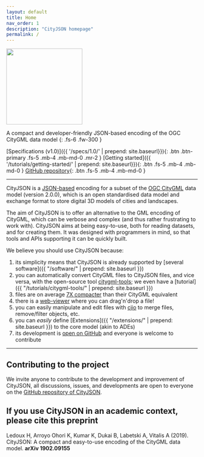 ```yaml
---
layout: default
title: Home
nav_order: 1
description: "CityJSON homepage"
permalink: /
---
```


<!-- <img src="{{ '/assets/images/cityjson_logo.svg' | prepend: site.baseurl }}" width="200"> -->
<img src="{{ '/assets/images/cj2.svg' | prepend: site.baseurl }}" width="200">

A compact and developer-friendly JSON-based encoding of the OGC CityGML data model
{: .fs-6 .fw-300 }

[Specifications (v1.0)]({{ '/specs/1.0/' | prepend: site.baseurl}}){: .btn .btn-primary .fs-5 .mb-4 .mb-md-0 .mr-2 } 
[Getting started]({{ '/tutorials/getting-started/' | prepend: site.baseurl}}){: .btn .fs-5 .mb-4 .mb-md-0 }
[<i class="fab fa-github"></i> GitHub repository](https://github.com/tudelft3d/cityjson/){: .btn .fs-5 .mb-4 .mb-md-0 }


---

CityJSON is a [JSON-based](http://json.org) encoding for a subset of the [OGC CityGML](http://www.opengeospatial.org/standards/citygml) data model (version 2.0.0), which is an open standardised data model and exchange format to store digital 3D models of cities and landscapes. 

The aim of CityJSON is to offer an alternative to the GML encoding of CityGML, which can be verbose and complex (and thus rather frustrating to work with). 
CityJSON aims at being easy-to-use, both for reading datasets, and for creating them.
It was designed with programmers in mind, so that tools and APIs supporting it can be quickly built.

We believe you should use CityJSON because: 

  1. its simplicity means that CityJSON is already supported by [several software]({{ "/software/" | prepend: site.baseurl }}) 
  2. you can automatically convert CityGML files to CityJSON files, and vice versa, with the open-source tool [citygml-tools](https://github.com/citygml4j/citygml-tools); we even have a [tutorial]({{ "/tutorials/citygml-tools/" | prepend: site.baseurl }})
  3. files are on average [7X compacter](https://github.com/tudelft3d/cityjson/wiki/Compression-factor-for-a-few-open-CityGML-datasets) than their CityGML equivalent
  4. there is a [web-viewer](https://tudelft3d.github.io/CityJSON-viewer) where you can drag'n'drop a file!
  5. you can easily manipulate and edit files with [cjio](https://github.com/tudelft3d/cjio) to merge files, remove/filter objects, etc.
  6. you can *easily* define [Extensions]({{ "/extensions/" | prepend: site.baseurl }}) to the core model (akin to ADEs) 
  7. its development is [open on GitHub](https://github.com/tudelft3d/cityjson/issues/) and everyone is welcome to contribute


---

## Contributing to the project 

We invite anyone to contribute to the development and improvement of CityJSON, all discussions, issues, and developments are open to everyone on the [GitHub repository of CityJSON](https://github.com/tudelft3d/cityjson).


## If you use CityJSON in an academic context, please cite this preprint

Ledoux H, Arroyo Ohori K, Kumar K, Dukai B, Labetski A, Vitalis A (2019). CityJSON: A compact and easy-to-use encoding of the CityGML data model. **arXiv 1902.09155** [<i class="fas fa-file-pdf"></i>](https://arxiv.org/pdf/1902.09155.pdf)



